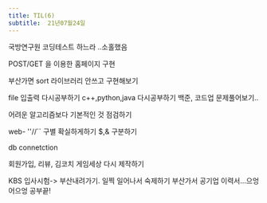 ```yaml
---
title: TIL(6)
subtitle:  21년07월24일
---
```

국방연구원 코딩테스트 하느라 ..소홀했음

POST/GET 을 이용한 홈페이지 구현

부산가면 sort 라이브러리 안쓰고 구현해보기

file 입출력 다시공부하기
c++,python,java 다시공부하기
백준, 코드업 문제풀어보기..

어려운 알고리즘보다 기본적인 것 점검하기

web-
''//`` 구별 확실하게하기
$,& 구분하기

db connetction

회원가입, 리뷰, 김코치 게임세상 다시 제작하기

KBS 입사시험-> 부산내려가기.
일찍 일어나서 숙제하기
부산가서 공기업 이력서...으엉어으엉
공부끝!
